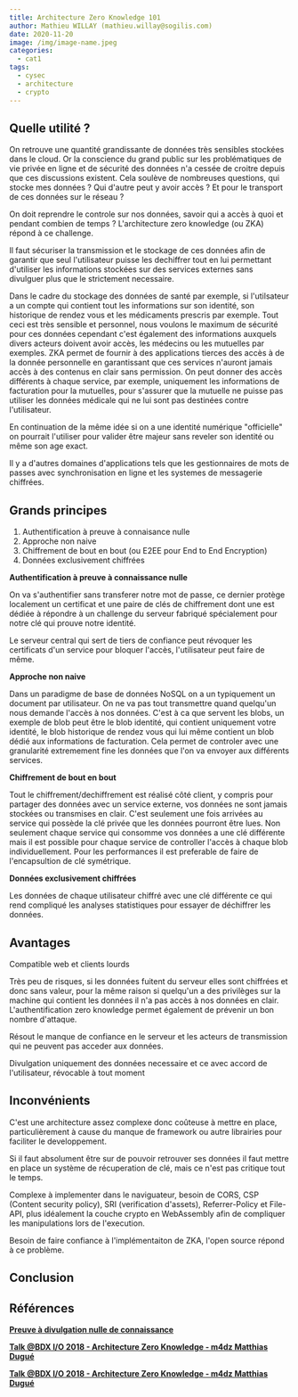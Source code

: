 ```yaml
---
title: Architecture Zero Knowledge 101
author: Mathieu WILLAY (mathieu.willay@sogilis.com)
date: 2020-11-20
image: /img/image-name.jpeg
categories:
  - cat1
tags:
  - cysec
  - architecture
  - crypto
---
```


## Quelle utilité ? 

 On retrouve une quantité grandissante de données très sensibles stockées dans le cloud. Or la conscience du grand public sur les problématiques de vie privée en ligne et de sécurité des données n'a cessée de croitre depuis que ces discussions existent. Cela soulève de nombreuses questions, qui stocke mes données ? Qui d'autre peut y avoir accès ? Et pour le transport de ces données sur le réseau ? 

 On doit reprendre le controle sur nos données, savoir qui a accès à quoi et pendant combien de temps ? L'architecture zero knowledge (ou ZKA) répond à ce challenge.
  
 Il faut sécuriser la transmission et le stockage de ces données afin de garantir que seul l'utilisateur puisse les dechiffrer tout en lui permettant d'utiliser les informations stockées sur des services externes sans divulguer plus que le strictement necessaire.

  Dans le cadre du stockage des données de santé par exemple, si l'utilsateur a un compte qui contient tout les informations sur son identité, son historique de rendez vous et les médicaments prescris par exemple. Tout ceci est très sensible et personnel, nous voulons le maximum de sécurité pour ces données cependant c'est également des informations auxquels divers acteurs doivent avoir accès, les médecins ou les mutuelles par exemples. ZKA permet de fournir à des applications tierces des accès à de la donnée personnelle en garantissant que ces services n'auront jamais accès à des contenus en clair sans permission. On peut donner des accès différents à chaque service, par exemple, uniquement les informations de facturation pour la mutuelles, pour s'assurer que la mutuelle ne puisse pas utiliser les données médicale qui ne lui sont pas destinées contre l'utilisateur.

  En continuation de la même idée si on a une identité numérique "officielle" on pourrait l'utiliser pour valider être majeur sans reveler son identité ou même son age exact.

  Il y a d'autres domaines d'applications tels que les gestionnaires de mots de passes avec synchronisation en ligne et les systemes de messagerie chiffrées. 

## Grands principes  

  1. Authentification à preuve à connaisance nulle
  2. Approche non naive
  3. Chiffrement de bout en bout (ou E2EE pour End to End Encryption) 		
  4. Données exclusivement chiffrées 
  

**Authentification à preuve à connaissance nulle**

On va s'authentifier sans transferer notre mot de passe, ce dernier protège localement un certificat et une paire de clés de chiffrement dont une est dédiée à répondre à un challenge du serveur fabriqué spécialement pour notre clé qui prouve notre identité.

Le serveur central qui sert de tiers de confiance peut révoquer les certificats d'un service pour bloquer l'accès, l'utilisateur peut faire de même.

**Approche non naive**

Dans un paradigme de base de données NoSQL on a un typiquement un document par utilisateur. On ne va pas tout transmettre quand quelqu'un nous demande l'accès à nos données. C'est à ca que servent les blobs, un exemple de blob peut être le blob identité, qui contient uniquement votre identité, le blob historique de rendez vous qui lui même contient un blob dédié aux informations de facturation. Cela permet de controler avec une granularité extremement fine les données que l'on va envoyer aux différents services.

**Chiffrement de bout en bout**

Tout le chiffrement/dechiffrement est réalisé côté client, y compris pour partager des données avec un service externe, vos données ne sont jamais stockées ou transmises en clair. C'est seulement une fois arrivées au service qui possède la clé privée que les données pourront être lues. Non seulement chaque service qui consomme vos données a une clé différente mais il est possible pour chaque service de controller l'accès à chaque blob individuellement. Pour les performances il est preferable de faire de l'encapsultion de clé symétrique.


**Données exclusivement chiffrées**

Les données de chaque utilisateur chiffré avec une clé différente ce qui rend compliqué les analyses statistiques pour essayer de déchiffrer les données.



## Avantages

Compatible web et clients lourds

Très peu de risques, si les données fuitent du serveur elles sont chiffrées et donc sans valeur, pour la même raison si quelqu'un a des privilèges sur la machine qui contient les données il n'a pas accès à nos données en clair. L'authentification zero knowledge permet également de prévenir un bon nombre d'attaque.

Résout le manque de confiance en le serveur et les acteurs de transmission qui ne peuvent pas acceder aux données.

Divulgation uniquement des données necessaire et ce avec accord de l'utilisateur, révocable à tout moment 


## Inconvénients 

C'est une architecture assez complexe donc coûteuse à mettre en place, particulièrement à cause du manque de framework ou autre librairies pour faciliter le developpement.

Si il faut absolument être sur de pouvoir retrouver ses données il faut mettre en place un système de récuperation de clé, mais ce n'est pas critique tout le temps.

Complexe à implementer dans le naviguateur, besoin de CORS, CSP (Content security policy), SRI (verification d'assets), Referrer-Policy et File-API, plus idéalement la couche crypto en WebAssembly afin de compliquer les manipulations lors de l'execution.

Besoin de faire confiance à l'implémentaiton de ZKA, l'open source répond à ce problème.

 ## Conclusion

 

## Références 

**[Preuve à divulgation nulle de connaissance](https://fr.wikipedia.org/wiki/Preuve_%C3%A0_divulgation_nulle_de_connaissance)** 

**[Talk @BDX I/O 2018 - Architecture Zero Knowledge - m4dz Matthias Dugué](https://www.youtube.com/watch?v=7K7aW0GzONU)** 

**[Talk @BDX I/O 2018 - Architecture Zero Knowledge - m4dz Matthias Dugué](https://www.youtube.com/watch?v=7K7aW0GzONU)** 